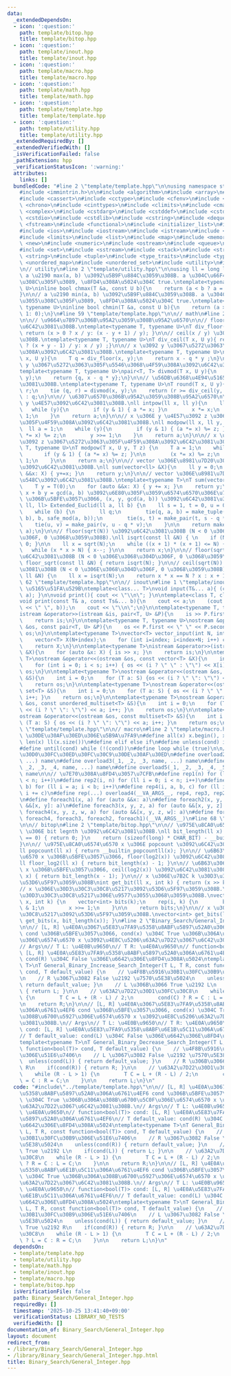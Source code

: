 ```yaml
---
data:
  _extendedDependsOn:
  - icon: ':question:'
    path: template/bitop.hpp
    title: template/bitop.hpp
  - icon: ':question:'
    path: template/inout.hpp
    title: template/inout.hpp
  - icon: ':question:'
    path: template/macro.hpp
    title: template/macro.hpp
  - icon: ':question:'
    path: template/math.hpp
    title: template/math.hpp
  - icon: ':question:'
    path: template/template.hpp
    title: template/template.hpp
  - icon: ':question:'
    path: template/utility.hpp
    title: template/utility.hpp
  _extendedRequiredBy: []
  _extendedVerifiedWith: []
  _isVerificationFailed: false
  _pathExtension: hpp
  _verificationStatusIcon: ':warning:'
  attributes:
    links: []
  bundledCode: "#line 2 \"template/template.hpp\"\n\nusing namespace std;\n\n// intrinstic\n\
    #include <immintrin.h>\n\n#include <algorithm>\n#include <array>\n#include <bitset>\n\
    #include <cassert>\n#include <cctype>\n#include <cfenv>\n#include <cfloat>\n#include\
    \ <chrono>\n#include <cinttypes>\n#include <climits>\n#include <cmath>\n#include\
    \ <complex>\n#include <cstdarg>\n#include <cstddef>\n#include <cstdint>\n#include\
    \ <cstdio>\n#include <cstdlib>\n#include <cstring>\n#include <deque>\n#include\
    \ <fstream>\n#include <functional>\n#include <initializer_list>\n#include <iomanip>\n\
    #include <ios>\n#include <iostream>\n#include <istream>\n#include <iterator>\n\
    #include <limits>\n#include <list>\n#include <map>\n#include <memory>\n#include\
    \ <new>\n#include <numeric>\n#include <ostream>\n#include <queue>\n#include <random>\n\
    #include <set>\n#include <sstream>\n#include <stack>\n#include <streambuf>\n#include\
    \ <string>\n#include <tuple>\n#include <type_traits>\n#include <typeinfo>\n#include\
    \ <unordered_map>\n#include <unordered_set>\n#include <utility>\n#include <vector>\n\
    \n// utility\n#line 2 \"template/utility.hpp\"\n\nusing ll = long long;\n\n//\
    \ a \u2190 max(a, b) \u3092\u5B9F\u884C\u3059\u308B. a \u304C\u66F4\u65B0\u3055\
    \u308C\u305F\u3089, \u8FD4\u308A\u5024\u304C true.\ntemplate<typename T, typename\
    \ U>\ninline bool chmax(T &a, const U b){\n    return (a < b ? a = b, 1: 0);\n\
    }\n\n// a \u2190 min(a, b) \u3092\u5B9F\u884C\u3059\u308B. a \u304C\u66F4\u65B0\
    \u3055\u308C\u305F\u3089, \u8FD4\u308A\u5024\u304C true.\ntemplate<typename T,\
    \ typename U>\ninline bool chmin(T &a, const U b){\n    return (a > b ? a = b,\
    \ 1: 0);\n}\n#line 59 \"template/template.hpp\"\n\n// math\n#line 2 \"template/math.hpp\"\
    \n\n// \u9664\u7B97\u306B\u95A2\u3059\u308B\u95A2\u6570\n\n// floor(x / y) \u3092\
    \u6C42\u3081\u308B.\ntemplate<typename T, typename U>\nT div_floor(T x, U y){\
    \ return (x > 0 ? x / y: (x - y + 1) / y); }\n\n// ceil(x / y) \u3092\u6C42\u3081\
    \u308B.\ntemplate<typename T, typename U>\nT div_ceil(T x, U y){ return (x > 0\
    \ ? (x + y - 1) / y: x / y) ;}\n\n// x \u3092 y \u3067\u5272\u3063\u305F\u4F59\
    \u308A\u3092\u6C42\u3081\u308B.\ntemplate<typename T, typename U>\nT safe_mod(T\
    \ x, U y){\n    T q = div_floor(x, y);\n    return x - q * y ;\n}\n\n// x \u3092\
    \ y \u3067\u5272\u3063\u305F\u5546\u3068\u4F59\u308A\u3092\u6C42\u3081\u308B.\n\
    template<typename T, typename U>\npair<T, T> divmod(T x, U y){\n    T q = div_floor(x,\
    \ y);\n    return {q, x - q * y};\n}\n\n// \u56DB\u6368\u4E94\u5165\u3092\u6C42\
    \u3081\u308B.\ntemplate<typename T, typename U>\nT round(T x, U y){\n    T q,\
    \ r;\n    tie (q, r) = divmod(x, y);\n    return (r >= div_ceil(y, 2)) ? q + 1\
    \ : q;\n}\n\n// \u6307\u6570\u306B\u95A2\u3059\u308B\u95A2\u6570\n\n// x \u306E\
    \ y \u4E57\u3092\u6C42\u3081\u308B.\nll intpow(ll x, ll y){\n    ll a = 1;\n \
    \   while (y){\n        if (y & 1) { a *= x; }\n        x *= x;\n        y >>=\
    \ 1;\n    }\n    return a;\n}\n\n// x \u306E y \u4E57\u3092 z \u3067\u5272\u3063\
    \u305F\u4F59\u308A\u3092\u6C42\u3081\u308B.\nll modpow(ll x, ll y, ll z){\n  \
    \  ll a = 1;\n    while (y){\n        if (y & 1) { (a *= x) %= z; }\n        (x\
    \ *= x) %= z;\n        y >>= 1;\n    }\n    return a;\n}\n\n// x \u306E y \u4E57\
    \u3092 z \u3067\u5272\u3063\u305F\u4F59\u308A\u3092\u6C42\u3081\u308B.\ntemplate<typename\
    \ T, typename U>\nT modpow(T x, U y, T z) {\n    T a = 1;\n    while (y) {\n \
    \       if (y & 1) { (a *= x) %= z; }\n\n        (x *= x) %= z;\n        y >>=\
    \ 1;\n    }\n\n    return a;\n}\n\n// vector \u306E\u8981\u7D20\u306E\u7DCF\u548C\
    \u3092\u6C42\u3081\u308B.\nll sum(vector<ll> &X){\n    ll y = 0;\n    for (auto\
    \ &&x: X) { y+=x; }\n    return y;\n}\n\n// vector \u306E\u8981\u7D20\u306E\u7DCF\
    \u548C\u3092\u6C42\u3081\u308B.\ntemplate<typename T>\nT sum(vector<T> &X){\n\
    \    T y = T(0);\n    for (auto &&x: X) { y += x; }\n    return y;\n}\n\n// a\
    \ x + b y = gcd(a, b) \u3092\u6E80\u305F\u3059\u6574\u6570\u306E\u7D44 (a, b)\
    \ \u306B\u5BFE\u3057\u3066, (x, y, gcd(a, b)) \u3092\u6C42\u3081\u308B.\ntuple<ll,\
    \ ll, ll> Extended_Euclid(ll a, ll b) {\n    ll s = 1, t = 0, u = 0, v = 1;\n\
    \    while (b) {\n        ll q;\n        tie(q, a, b) = make_tuple(div_floor(a,\
    \ b), b, safe_mod(a, b));\n        tie(s, t) = make_pair(t, s - q * t);\n    \
    \    tie(u, v) = make_pair(v, u - q * v);\n    }\n\n    return make_tuple(s, u,\
    \ a);\n}\n\n// floor(sqrt(N)) \u3092\u6C42\u3081\u308B (N < 0 \u306E\u3068\u304D\
    \u306F, 0 \u3068\u3059\u308B).\nll isqrt(const ll &N) { \n    if (N <= 0) { return\
    \ 0; }\n\n    ll x = sqrt(N);\n    while ((x + 1) * (x + 1) <= N) { x++; }\n \
    \   while (x * x > N) { x--; }\n\n    return x;\n}\n\n// floor(sqrt(N)) \u3092\
    \u6C42\u3081\u308B (N < 0 \u306E\u3068\u304D\u306F, 0 \u3068\u3059\u308B).\nll\
    \ floor_sqrt(const ll &N) { return isqrt(N); }\n\n// ceil(sqrt(N)) \u3092\u6C42\
    \u3081\u308B (N < 0 \u306E\u3068\u304D\u306F, 0 \u3068\u3059\u308B).\nll ceil_sqrt(const\
    \ ll &N) {\n    ll x = isqrt(N);\n    return x * x == N ? x : x + 1;\n}\n#line\
    \ 62 \"template/template.hpp\"\n\n// inout\n#line 1 \"template/inout.hpp\"\n//\
    \ \u5165\u51FA\u529B\ntemplate<class... T>\nvoid input(T&... a){ (cin >> ... >>\
    \ a); }\n\nvoid print(){ cout << \"\\n\"; }\n\ntemplate<class T, class... Ts>\n\
    void print(const T& a, const Ts&... b){\n    cout << a;\n    (cout << ... << (cout\
    \ << \" \", b));\n    cout << \"\\n\";\n}\n\ntemplate<typename T, typename U>\n\
    istream &operator>>(istream &is, pair<T, U> &P){\n    is >> P.first >> P.second;\n\
    \    return is;\n}\n\ntemplate<typename T, typename U>\nostream &operator<<(ostream\
    \ &os, const pair<T, U> &P){\n    os << P.first << \" \" << P.second;\n    return\
    \ os;\n}\n\ntemplate<typename T>\nvector<T> vector_input(int N, int index){\n\
    \    vector<T> X(N+index);\n    for (int i=index; i<index+N; i++) cin >> X[i];\n\
    \    return X;\n}\n\ntemplate<typename T>\nistream &operator>>(istream &is, vector<T>\
    \ &X){\n    for (auto &x: X) { is >> x; }\n    return is;\n}\n\ntemplate<typename\
    \ T>\nostream &operator<<(ostream &os, const vector<T> &X){\n    int s = (int)X.size();\n\
    \    for (int i = 0; i < s; i++) { os << (i ? \" \" : \"\") << X[i]; }\n    return\
    \ os;\n}\n\ntemplate<typename T>\nostream &operator<<(ostream &os, const unordered_set<T>\
    \ &S){\n    int i = 0;\n    for (T a: S) {os << (i ? \" \": \"\") << a; i++;}\n\
    \    return os;\n}\n\ntemplate<typename T>\nostream &operator<<(ostream &os, const\
    \ set<T> &S){\n    int i = 0;\n    for (T a: S) { os << (i ? \" \": \"\") << a;\
    \ i++; }\n    return os;\n}\n\ntemplate<typename T>\nostream &operator<<(ostream\
    \ &os, const unordered_multiset<T> &S){\n    int i = 0;\n    for (T a: S) { os\
    \ << (i ? \" \": \"\") << a; i++; }\n    return os;\n}\n\ntemplate<typename T>\n\
    ostream &operator<<(ostream &os, const multiset<T> &S){\n    int i = 0;\n    for\
    \ (T a: S) { os << (i ? \" \": \"\") << a; i++; }\n    return os;\n}\n#line 65\
    \ \"template/template.hpp\"\n\n// macro\n#line 2 \"template/macro.hpp\"\n\n//\
    \ \u30DE\u30AF\u30ED\u306E\u5B9A\u7FA9\n#define all(x) x.begin(), x.end()\n#define\
    \ len(x) ll(x.size())\n#define elif else if\n#define unless(cond) if (!(cond))\n\
    #define until(cond) while (!(cond))\n#define loop while (true)\n\n// \u30AA\u30FC\
    \u30D0\u30FC\u30ED\u30FC\u30C9\u30DE\u30AF\u30ED\n#define overload2(_1, _2, name,\
    \ ...) name\n#define overload3(_1, _2, _3, name, ...) name\n#define overload4(_1,\
    \ _2, _3, _4, name, ...) name\n#define overload5(_1, _2, _3, _4, _5, name, ...)\
    \ name\n\n// \u7E70\u308A\u8FD4\u3057\u7CFB\n#define rep1(n) for (ll i = 0; i\
    \ < n; i++)\n#define rep2(i, n) for (ll i = 0; i < n; i++)\n#define rep3(i, a,\
    \ b) for (ll i = a; i < b; i++)\n#define rep4(i, a, b, c) for (ll i = a; i < b;\
    \ i += c)\n#define rep(...) overload4(__VA_ARGS__, rep4, rep3, rep2, rep1)(__VA_ARGS__)\n\
    \n#define foreach1(x, a) for (auto &&x: a)\n#define foreach2(x, y, a) for (auto\
    \ &&[x, y]: a)\n#define foreach3(x, y, z, a) for (auto &&[x, y, z]: a)\n#define\
    \ foreach4(x, y, z, w, a) for (auto &&[x, y, z, w]: a)\n#define foreach(...) overload5(__VA_ARGS__,\
    \ foreach4, foreach3, foreach2, foreach1)(__VA_ARGS__)\n#line 68 \"template/template.hpp\"\
    \n\n// bitop\n#line 2 \"template/bitop.hpp\"\n\n// \u975E\u8CA0\u6574\u6570 x\
    \ \u306E bit legnth \u3092\u6C42\u3081\u308B.\nll bit_length(ll x) {\n    if (x\
    \ == 0) { return 0; }\n    return (sizeof(long) * CHAR_BIT) - __builtin_clzll(x);\n\
    }\n\n// \u975E\u8CA0\u6574\u6570 x \u306E popcount \u3092\u6C42\u3081\u308B.\n\
    ll popcount(ll x) { return __builtin_popcountll(x); }\n\n// \u6B63\u306E\u6574\
    \u6570 x \u306B\u5BFE\u3057\u3066, floor(log2(x)) \u3092\u6C42\u3081\u308B.\n\
    ll floor_log2(ll x) { return bit_length(x) - 1; }\n\n// \u6B63\u306E\u6574\u6570\
    \ x \u306B\u5BFE\u3057\u3066, ceil(log2(x)) \u3092\u6C42\u3081\u308B.\nll ceil_log2(ll\
    \ x) { return bit_length(x - 1); }\n\n// x \u306E\u7B2C k \u30D3\u30C3\u30C8\u3092\
    \u53D6\u5F97\u3059\u308B\nint get_bit(ll x, int k) { return (x >> k) & 1; }\n\n\
    // x \u306E\u30D3\u30C3\u30C8\u5217\u3092\u53D6\u5F97\u3059\u308B.\n// k \u306F\
    \u30D3\u30C3\u30C8\u5217\u306E\u9577\u3055\u3068\u3059\u308B.\nvector<int> get_bits(ll\
    \ x, int k) {\n    vector<int> bits(k);\n    rep(i, k) {\n        bits[i] = x\
    \ & 1;\n        x >>= 1;\n    }\n\n    return bits;\n}\n\n// x \u306E\u30D3\u30C3\
    \u30C8\u5217\u3092\u53D6\u5F97\u3059\u308B.\nvector<int> get_bits(ll x) { return\
    \ get_bits(x, bit_length(x)); }\n#line 2 \"Binary_Search/General_Integer.hpp\"\
    \n\n// [L, R] \u4E0A\u3067\u5E83\u7FA9\u5358\u8ABF\u5897\u52A0\u306A\u6761\u4EF6\
    \ cond \u306B\u5BFE\u3057\u3066, cond(x) \u304C True \u306B\u306A\u308B\u6700\u5C0F\
    \u306E\u6574\u6570 x \u3092\u4E8C\u5206\u63A2\u7D22\u3067\u6C42\u3081\u308B.\n\
    // Args\n// T L: \u4E0B\u9650\n// T R: \u4E0A\u9650\n// function<bool(T)> cond:\
    \ [L, R] \u4E0A\u5E83\u7FA9\u5358\u8ABF\u5897\u52A0\u306A\u6761\u4EF6\n// T default_value:\
    \ cond(R) \u304C False \u306E\u6642\u306E\u8FD4\u308A\u5024\ntemplate<typename\
    \ T>\nT General_Binary_Increase_Search_Integer(T L, T R, const function<bool(T)>\
    \ cond, T default_value) {\n    // \u4F8B\u5916\u30B1\u30FC\u30B9\u306E\u51E6\u7406\
    \n    // R \u3067\u3082 False \u2192 \u7570\u5E38\u5024\n    unless(cond(R)) {\
    \ return default_value; }\n    // L \u306B\u3066 True \u2192 L\n    if(cond(L))\
    \ { return L; }\n\n    // \u63A2\u7D22\u30D1\u30FC\u30C8\n    while (R - L > 1)\
    \ {\n        T C = L + (R - L) / 2;\n        cond(C) ? R = C : L = C;\n    }\n\
    \n    return R;\n}\n\n// [L, R] \u4E0A\u3067\u5E83\u7FA9\u5358\u8ABF\u6E1B\u5C11\
    \u306A\u6761\u4EF6 cond \u306B\u5BFE\u3057\u3066, cond(x) \u304C True \u306B\u306A\
    \u308B\u6700\u5927\u306E\u6574\u6570 x \u3092\u4E8C\u5206\u63A2\u7D22\u3067\u6C42\
    \u3081\u308B.\n// Args\n// T L: \u4E0B\u9650\n// T R: \u4E0A\u9650\n// function<bool(T)>\
    \ cond: [L, R] \u4E0A\u5E83\u7FA9\u5358\u8ABF\u6E1B\u5C11\u306A\u6761\u4EF6\n\
    // T default_value: cond(L) \u304C False \u306E\u6642\u306E\u8FD4\u308A\u5024\n\
    template<typename T>\nT General_Binary_Decrease_Search_Integer(T L, T R, const\
    \ function<bool(T)> cond, T default_value) {\n    // \u4F8B\u5916\u30B1\u30FC\u30B9\
    \u306E\u51E6\u7406\n    // L \u3067\u3082 False \u2192 \u7570\u5E38\u5024\n  \
    \  unless(cond(L)) { return default_value; }\n    // R \u306B\u3066 True \u2192\
    \ R\n    if(cond(R)) { return R; }\n\n    // \u63A2\u7D22\u30D1\u30FC\u30C8\n\
    \    while (R - L > 1) {\n        T C = L + (R - L) / 2;\n        cond(C) ? L\
    \ = C : R = C;\n    }\n\n    return L;\n}\n"
  code: "#include\"../template/template.hpp\"\n\n// [L, R] \u4E0A\u3067\u5E83\u7FA9\
    \u5358\u8ABF\u5897\u52A0\u306A\u6761\u4EF6 cond \u306B\u5BFE\u3057\u3066, cond(x)\
    \ \u304C True \u306B\u306A\u308B\u6700\u5C0F\u306E\u6574\u6570 x \u3092\u4E8C\u5206\
    \u63A2\u7D22\u3067\u6C42\u3081\u308B.\n// Args\n// T L: \u4E0B\u9650\n// T R:\
    \ \u4E0A\u9650\n// function<bool(T)> cond: [L, R] \u4E0A\u5E83\u7FA9\u5358\u8ABF\
    \u5897\u52A0\u306A\u6761\u4EF6\n// T default_value: cond(R) \u304C False \u306E\
    \u6642\u306E\u8FD4\u308A\u5024\ntemplate<typename T>\nT General_Binary_Increase_Search_Integer(T\
    \ L, T R, const function<bool(T)> cond, T default_value) {\n    // \u4F8B\u5916\
    \u30B1\u30FC\u30B9\u306E\u51E6\u7406\n    // R \u3067\u3082 False \u2192 \u7570\
    \u5E38\u5024\n    unless(cond(R)) { return default_value; }\n    // L \u306B\u3066\
    \ True \u2192 L\n    if(cond(L)) { return L; }\n\n    // \u63A2\u7D22\u30D1\u30FC\
    \u30C8\n    while (R - L > 1) {\n        T C = L + (R - L) / 2;\n        cond(C)\
    \ ? R = C : L = C;\n    }\n\n    return R;\n}\n\n// [L, R] \u4E0A\u3067\u5E83\u7FA9\
    \u5358\u8ABF\u6E1B\u5C11\u306A\u6761\u4EF6 cond \u306B\u5BFE\u3057\u3066, cond(x)\
    \ \u304C True \u306B\u306A\u308B\u6700\u5927\u306E\u6574\u6570 x \u3092\u4E8C\u5206\
    \u63A2\u7D22\u3067\u6C42\u3081\u308B.\n// Args\n// T L: \u4E0B\u9650\n// T R:\
    \ \u4E0A\u9650\n// function<bool(T)> cond: [L, R] \u4E0A\u5E83\u7FA9\u5358\u8ABF\
    \u6E1B\u5C11\u306A\u6761\u4EF6\n// T default_value: cond(L) \u304C False \u306E\
    \u6642\u306E\u8FD4\u308A\u5024\ntemplate<typename T>\nT General_Binary_Decrease_Search_Integer(T\
    \ L, T R, const function<bool(T)> cond, T default_value) {\n    // \u4F8B\u5916\
    \u30B1\u30FC\u30B9\u306E\u51E6\u7406\n    // L \u3067\u3082 False \u2192 \u7570\
    \u5E38\u5024\n    unless(cond(L)) { return default_value; }\n    // R \u306B\u3066\
    \ True \u2192 R\n    if(cond(R)) { return R; }\n\n    // \u63A2\u7D22\u30D1\u30FC\
    \u30C8\n    while (R - L > 1) {\n        T C = L + (R - L) / 2;\n        cond(C)\
    \ ? L = C : R = C;\n    }\n\n    return L;\n}\n"
  dependsOn:
  - template/template.hpp
  - template/utility.hpp
  - template/math.hpp
  - template/inout.hpp
  - template/macro.hpp
  - template/bitop.hpp
  isVerificationFile: false
  path: Binary_Search/General_Integer.hpp
  requiredBy: []
  timestamp: '2025-10-25 13:41:40+09:00'
  verificationStatus: LIBRARY_NO_TESTS
  verifiedWith: []
documentation_of: Binary_Search/General_Integer.hpp
layout: document
redirect_from:
- /library/Binary_Search/General_Integer.hpp
- /library/Binary_Search/General_Integer.hpp.html
title: Binary_Search/General_Integer.hpp
---
```

